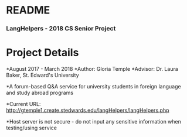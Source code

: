 # README #

### LangHelpers - 2018 CS Senior Project ###

# Project Details #

*August 2017 - March 2018
*Author: Gloria Temple
*Advisor: Dr. Laura Baker, St. Edward's University

*A forum-based Q&A service for university students in foreign language and study abroad programs

*Current URL: http://gtemple1.create.stedwards.edu/langHelpers/langHelpers.php

*Host server is not secure - do not input any sensitive information when testing/using service
